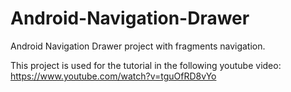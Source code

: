 # Android-Navigation-Drawer
Android Navigation Drawer project with fragments navigation.

This project is used for the tutorial in the following youtube video:  
https://www.youtube.com/watch?v=tguOfRD8vYo
